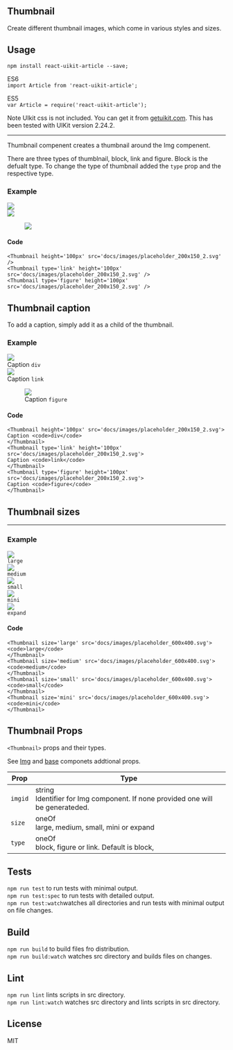 <div><link rel="stylesheet" href="https://cdnjs.cloudflare.com/ajax/libs/uikit/2.24.2/css/uikit.almost-flat.min.css"/><section><h1>Thumbnail</h1><p class="uk-article-lead">Create different thumbnail images, which come in various styles and sizes.</p></section><section><h2>Usage</h2><p><code>npm install react-uikit-article --save;</code></p><p>ES6 <br/><code>import Article from &#x27;react-uikit-article&#x27;;</code><br/></p><p>ES5 <br/><code>var Article = require(&#x27;react-uikit-article&#x27;);</code></p><p><span class="uk-badge  uk-badge-danger">Note</span>  UIkit css is not included. You can get it from <a href="http://getuikit.com/">getuikit.com</a>. This has been tested with UIKit version 2.24.2.</p><hr class="uk-article-divider"/><p>Thumbnail compenent creates a thumbnail around the Img compenent.</p><p>There are three types of thumblnail, block, link and figure. Block is the defualt type. To change the type of thumbnail added the <code>type</code> prop and the respective type.</p><h3 class="example">Example</h3><div class="uk-thumbnail"><img src="docs/images/placeholder_200x150_2.svg" data-kitid="ciidlkn8t0000t0mdlygcvple"/></div><a class="uk-thumbnail"><img src="docs/images/placeholder_200x150_2.svg" data-kitid="ciidlkn8v0001t0md28s3tdgy"/></a><figure class="uk-thumbnail"><img src="docs/images/placeholder_200x150_2.svg" data-kitid="ciidlkn8x0002t0mdkgl3gvok"/></figure><h4 class="code">Code</h4><pre class="xml"><code class="xml">&lt;Thumbnail height=&#x27;100px&#x27; src=&#x27;docs/images/placeholder_200x150_2.svg&#x27; /&gt;
&lt;Thumbnail type=&#x27;link&#x27; height=&#x27;100px&#x27; src=&#x27;docs/images/placeholder_200x150_2.svg&#x27; /&gt;
&lt;Thumbnail type=&#x27;figure&#x27; height=&#x27;100px&#x27; src=&#x27;docs/images/placeholder_200x150_2.svg&#x27; /&gt;
</code></pre></section><section><h2>Thumbnail caption</h2><p>To add a caption, simply add it as a child of the thumbnail.</p><h3 class="example">Example</h3><div class="uk-thumbnail"><img src="docs/images/placeholder_200x150_2.svg" data-kitid="ciidlkn910003t0md70lp6o3b"/><div class="uk-thumbnail-caption">Caption <code>div</code></div></div><a class="uk-thumbnail"><img src="docs/images/placeholder_200x150_2.svg" data-kitid="ciidlkn920004t0mdym203w08"/><div class="uk-thumbnail-caption">Caption <code>link</code></div></a><figure class="uk-thumbnail"><img src="docs/images/placeholder_200x150_2.svg" data-kitid="ciidlkn940005t0mdt6cf9i7o"/><figcaption class="uk-thumbnail-caption">Caption <code>figure</code></figcaption></figure><h4 class="code">Code</h4><pre class="xml"><code class="xml">&lt;Thumbnail height=&#x27;100px&#x27; src=&#x27;docs/images/placeholder_200x150_2.svg&#x27;&gt;
Caption &lt;code&gt;div&lt;/code&gt;
&lt;/Thumbnail&gt;
&lt;Thumbnail type=&#x27;link&#x27; height=&#x27;100px&#x27; src=&#x27;docs/images/placeholder_200x150_2.svg&#x27;&gt;
Caption &lt;code&gt;link&lt;/code&gt;
&lt;/Thumbnail&gt;
&lt;Thumbnail type=&#x27;figure&#x27; height=&#x27;100px&#x27; src=&#x27;docs/images/placeholder_200x150_2.svg&#x27;&gt;
Caption &lt;code&gt;figure&lt;/code&gt;
&lt;/Thumbnail&gt;
</code></pre></section><section><h2>Thumbnail sizes</h2><p></p><hr class="uk-article-divider"/><p></p><h3 class="example">Example</h3><div class="uk-thumbnail  uk-thumbnail-large"><img src="docs/images/placeholder_600x400.svg" data-kitid="ciidlkn960006t0md3rs90ogx"/><div class="uk-thumbnail-caption"><code>large</code></div></div><div class="uk-thumbnail  uk-thumbnail-medium"><img src="docs/images/placeholder_600x400.svg" data-kitid="ciidlkn970007t0mdci2zdaun"/><div class="uk-thumbnail-caption"><code>medium</code></div></div><div class="uk-thumbnail  uk-thumbnail-small"><img src="docs/images/placeholder_600x400.svg" data-kitid="ciidlkn990008t0mdr4lwpbya"/><div class="uk-thumbnail-caption"><code>small</code></div></div><div class="uk-thumbnail  uk-thumbnail-mini"><img src="docs/images/placeholder_600x400.svg" data-kitid="ciidlkn9b0009t0md6hfknuk1"/><div class="uk-thumbnail-caption"><code>mini</code></div></div><div class="uk-thumbnail  uk-thumbnail-expand"><img src="docs/images/placeholder_600x400.svg" data-kitid="ciidlkn9c000at0md7j76uidj"/><div class="uk-thumbnail-caption"><code>expand</code></div></div><h4 class="code">Code</h4><pre class="xml"><code class="xml">&lt;Thumbnail size=&#x27;large&#x27; src=&#x27;docs/images/placeholder_600x400.svg&#x27;&gt;
&lt;code&gt;large&lt;/code&gt;
&lt;/Thumbnail&gt;
&lt;Thumbnail size=&#x27;medium&#x27; src=&#x27;docs/images/placeholder_600x400.svg&#x27;&gt;
&lt;code&gt;medium&lt;/code&gt;
&lt;/Thumbnail&gt;
&lt;Thumbnail size=&#x27;small&#x27; src=&#x27;docs/images/placeholder_600x400.svg&#x27;&gt;
&lt;code&gt;small&lt;/code&gt;
&lt;/Thumbnail&gt;
&lt;Thumbnail size=&#x27;mini&#x27; src=&#x27;docs/images/placeholder_600x400.svg&#x27;&gt;
&lt;code&gt;mini&lt;/code&gt;
&lt;/Thumbnail&gt;
</code></pre></section><section><h2>Thumbnail Props</h2><p><code>&lt;Thumbnail&gt;</code> props and their types.</p><p>See <a href="/https://github.com/otissv/react-uikit-img">Img</a> and <a href="/https://github.com/otissv/react-uikit-base">base</a> componets addtional props.</p><table class="uk-table"><thead><tr><th class="uk-text-left">Prop</th><th class="uk-text-left">Type</th></tr></thead><tbody><tr><td class="uk-text-left"><code>imgid</code></td><td class="uk-text-left">string<br/>Identifier for Img component. If none provided one will be generateded.</td></tr><tr><td class="uk-text-left"><code>size</code></td><td class="uk-text-left">oneOf<br/>large, medium, small, mini or expand</td></tr><tr><td class="uk-text-left"><code>type</code></td><td class="uk-text-left">oneOf<br/>block, figure or link. Default is block,</td></tr></tbody></table></section><section><h2>Tests</h2><p><code>npm run test</code> to run tests with minimal output.<br/><code>npm run test:spec</code> to run tests with detailed output.<br/><code>npm run test:watch</code>watches all directories and run tests with minimal output on file changes.<br/></p></section><section><h2>Build</h2><p><code>npm run build</code> to build files fro distribution.<br/><code>npm run build:watch</code> watches src directory and builds files on changes.<br/></p></section><section><h2>Lint</h2><p><code>npm run lint</code> lints scripts in src directory.<br/><code>npm run lint:watch</code> watches src directory and lints scripts in src directory.<br/></p></section><section><h2>License</h2><p>MIT</p></section></div>